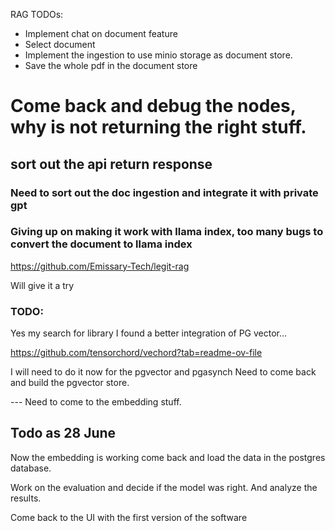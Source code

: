 RAG TODOs:

- Implement chat on document feature
- Select document
- Implement the ingestion to use minio storage as document store. 
- Save the whole pdf in the document store


# Come back and debug the nodes, why is not returning the right stuff.



## sort out the api return response



### Need to sort out the doc ingestion and integrate it with private gpt

### Giving up on making it work with llama index, too many bugs to convert the document to llama index


https://github.com/Emissary-Tech/legit-rag

Will give it a try



### TODO: 

Yes my search for library I found a better integration of PG vector... 

https://github.com/tensorchord/vechord?tab=readme-ov-file

I will need to do it now for the pgvector and pgasynch
Need to come back and build the pgvector store.


--- Need to come to the embedding stuff.


## Todo as 28 June

Now the embedding is working come back and load the data in the postgres database.


Work on the evaluation and decide if the model was right. And analyze the results.

Come back to the UI with the first version of the software
